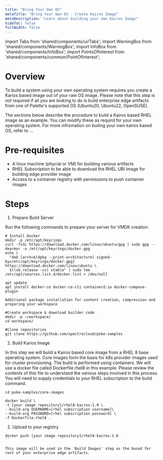 ```yaml
---
title: "Bring Your Own OS"
metaTitle: "Bring Your Own OS - Create Kairos Image"
metaDescription: "Learn about building your own Kairos Image"
hideToC: false
fullWidth: false
---
```


import Tabs from 'shared/components/ui/Tabs';
import WarningBox from 'shared/components/WarningBox';
import InfoBox from 'shared/components/InfoBox';
import PointsOfInterest from 'shared/components/common/PointOfInterest';

# Overview

To build a system using your own operating system requires you create a Karios based image out of your raw OS image. Please note that this step is *not* required if all you are looking to do is build enterprise edge artifacts from one of Palette's supported OS (Ubuntu20, Ubuntu22, OpenSUSE).

The sections below describe the procedure to build a Kairos based RHEL image as an example. You can modify these as requird for your own operating system. For more infromation on builing your own kairos based OS, refer to ...

# Pre-requisites

- A linux machine (phycial or VM) for building various artifacts
- RHEL Subscription to be able to download the RHEL UBI image for building edge provider image
- Access to a container registry with permissions to push container images

# Steps

1. Prepare Build Server

Run the following commands to prepare your server for VMDK creation.

```
# Install Docker
mkdir -p /etc/apt/keyrings
curl -fsSL https://download.docker.com/linux/ubuntu/gpg | sudo gpg --dearmor -o /etc/apt/keyrings/docker.gpg
echo \
  "deb [arch=$(dpkg --print-architecture) signed-by=/etc/apt/keyrings/docker.gpg] https://download.docker.com/linux/ubuntu \
  $(lsb_release -cs) stable" | sudo tee /etc/apt/sources.list.d/docker.list > /dev/null

apt update
apt install docker-ce docker-ce-cli containerd.io docker-compose-plugin

Additional package installation for content creation, compression and preparing your workspace

#Create workspace & download builder code
mkdir -p ~/workspace/
cd workspace/

#Clone repositories
git clone https://github.com/spectrocloud/pxke-samples

```

2. Build Karios Image

In this step we will build a Kairos based core image from a RHEL 8 base operating system. Core images form the basis for k8s provider images used for cluster provisioning. The build is performed using containers. We will use a docker file called Dockerfile.rhel8 in this example. Please review the contents of this file to understand the various steps involved in this process. You will need to supply credentials to your RHEL subscription to the build command.

```
cd pxke-samples/core-images

docker build \
-t [your image repository]/rhel8-kairos:1.0 \
--build-arg USERNAME=[rhel subscription username]\
--build-arg PASSWORD=[rhel subscription password] \
-f Dockerfile.rhel8 .
```

2. Upload to your registry

```
docker push [your image repository]/rhel8-kairos:1.0
``

This image will be used in the 'Build Images' step as the based for rest of your enterprise edge artifacts.
